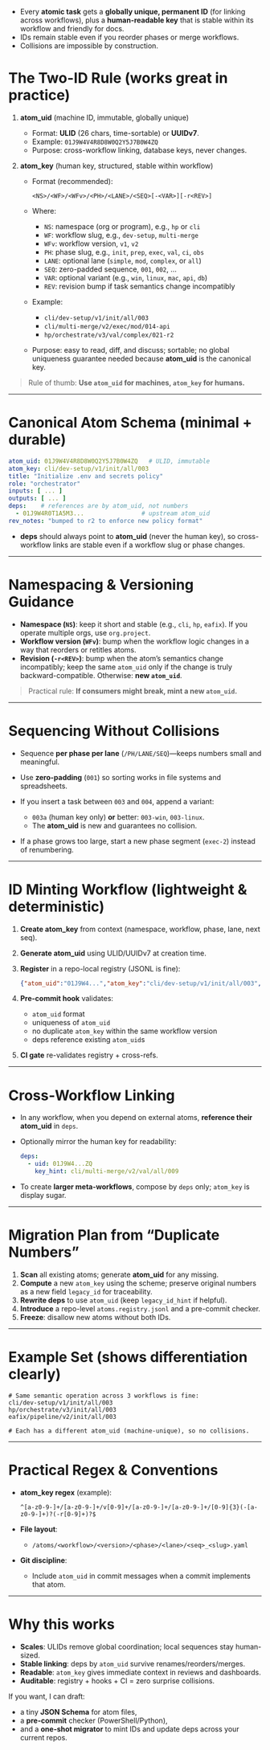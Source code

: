 * Every **atomic task** gets a **globally unique, permanent ID** (for linking across workflows), plus a **human-readable key** that is stable within its workflow and friendly for docs.
* IDs remain stable even if you reorder phases or merge workflows.
* Collisions are impossible by construction.

# The Two-ID Rule (works great in practice)

1. **atom_uid** (machine ID, immutable, globally unique)

   * Format: **ULID** (26 chars, time-sortable) or **UUIDv7**.
   * Example: `01J9W4V4R8D8W0Q2Y5J7B0W4ZQ`
   * Purpose: cross-workflow linking, database keys, never changes.

2. **atom_key** (human key, structured, stable within workflow)

   * Format (recommended):

     ```
     <NS>/<WF>/<WFv>/<PH>/<LANE>/<SEQ>[-<VAR>][-r<REV>]
     ```
   * Where:

     * `NS`: namespace (org or program), e.g., `hp` or `cli`
     * `WF`: workflow slug, e.g., `dev-setup`, `multi-merge`
     * `WFv`: workflow version, `v1`, `v2`
     * `PH`: phase slug, e.g., `init`, `prep`, `exec`, `val`, `ci`, `obs`
     * `LANE`: optional lane (`simple`, `mod`, `complex`, or `all`)
     * `SEQ`: zero-padded sequence, `001`, `002`, …
     * `VAR`: optional variant (e.g., `win`, `linux`, `mac`, `api`, `db`)
     * `REV`: revision bump if task semantics change incompatibly
   * Example:

     * `cli/dev-setup/v1/init/all/003`
     * `cli/multi-merge/v2/exec/mod/014-api`
     * `hp/orchestrate/v3/val/complex/021-r2`
   * Purpose: easy to read, diff, and discuss; sortable; no global uniqueness guarantee needed because **atom_uid** is the canonical key.

> Rule of thumb: **Use `atom_uid` for machines, `atom_key` for humans.**

---

# Canonical Atom Schema (minimal + durable)

```yaml
atom_uid: 01J9W4V4R8D8W0Q2Y5J7B0W4ZQ   # ULID, immutable
atom_key: cli/dev-setup/v1/init/all/003
title: "Initialize .env and secrets policy"
role: "orchestrator"
inputs: [ ... ]
outputs: [ ... ]
deps:    # references are by atom_uid, not numbers
  - 01J9W4R0T1A5M3...                # upstream atom_uid
rev_notes: "bumped to r2 to enforce new policy format"
```

* **deps** should always point to **atom_uid** (never the human key), so cross-workflow links are stable even if a workflow slug or phase changes.

---

# Namespacing & Versioning Guidance

* **Namespace (`NS`)**: keep it short and stable (e.g., `cli`, `hp`, `eafix`). If you operate multiple orgs, use `org.project`.
* **Workflow version (`WFv`)**: bump when the workflow logic changes in a way that reorders or retitles atoms.
* **Revision (`-r<REV>`)**: bump when the atom’s semantics change incompatibly; keep the same `atom_uid` only if the change is truly backward-compatible. Otherwise: **new `atom_uid`**.

> Practical rule: **If consumers might break, mint a new `atom_uid`.**

---

# Sequencing Without Collisions

* Sequence **per phase per lane** (`/PH/LANE/SEQ`)—keeps numbers small and meaningful.
* Use **zero-padding** (`001`) so sorting works in file systems and spreadsheets.
* If you insert a task between `003` and `004`, append a variant:

  * `003a` (human key only) **or** better: `003-win`, `003-linux`.
  * The **atom_uid** is new and guarantees no collision.
* If a phase grows too large, start a new phase segment (`exec-2`) instead of renumbering.

---

# ID Minting Workflow (lightweight & deterministic)

1. **Create atom_key** from context (namespace, workflow, phase, lane, next seq).
2. **Generate atom_uid** using ULID/UUIDv7 at creation time.
3. **Register** in a repo-local registry (JSONL is fine):

   ```json
   {"atom_uid":"01J9W4...","atom_key":"cli/dev-setup/v1/init/all/003","title":"Initialize .env"}
   ```
4. **Pre-commit hook** validates:

   * `atom_uid` format
   * uniqueness of `atom_uid`
   * no duplicate `atom_key` within the same workflow version
   * deps reference existing `atom_uid`s
5. **CI gate** re-validates registry + cross-refs.

---

# Cross-Workflow Linking

* In any workflow, when you depend on external atoms, **reference their atom_uid** in `deps`.
* Optionally mirror the human key for readability:

  ```yaml
  deps:
    - uid: 01J9W4...ZQ
      key_hint: cli/multi-merge/v2/val/all/009
  ```
* To create **larger meta-workflows**, compose by `deps` only; `atom_key` is display sugar.

---

# Migration Plan from “Duplicate Numbers”

1. **Scan** all existing atoms; generate **atom_uid** for any missing.
2. **Compute** a new `atom_key` using the scheme; preserve original numbers as a new field `legacy_id` for traceability.
3. **Rewrite deps** to use `atom_uid` (keep `legacy_id_hint` if helpful).
4. **Introduce** a repo-level `atoms.registry.jsonl` and a pre-commit checker.
5. **Freeze**: disallow new atoms without both IDs.

---

# Example Set (shows differentiation clearly)

```
# Same semantic operation across 3 workflows is fine:
cli/dev-setup/v1/init/all/003
hp/orchestrate/v3/init/all/003
eafix/pipeline/v2/init/all/003

# Each has a different atom_uid (machine-unique), so no collisions.
```

---

# Practical Regex & Conventions

* **atom_key regex** (example):

  ```
  ^[a-z0-9-]+/[a-z0-9-]+/v[0-9]+/[a-z0-9-]+/[a-z0-9-]+/[0-9]{3}(-[a-z0-9-]+)?(-r[0-9]+)?$
  ```
* **File layout**:

  * `/atoms/<workflow>/<version>/<phase>/<lane>/<seq>_<slug>.yaml`
* **Git discipline**:

  * Include `atom_uid` in commit messages when a commit implements that atom.

---

# Why this works

* **Scales**: ULIDs remove global coordination; local sequences stay human-sized.
* **Stable linking**: deps by `atom_uid` survive renames/reorders/merges.
* **Readable**: `atom_key` gives immediate context in reviews and dashboards.
* **Auditable**: registry + hooks + CI = zero surprise collisions.

If you want, I can draft:

* a tiny **JSON Schema** for atom files,
* a **pre-commit** checker (PowerShell/Python),
* and a **one-shot migrator** to mint IDs and update deps across your current repos.
